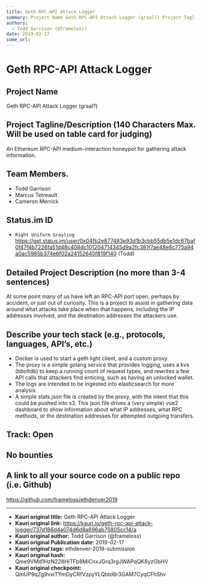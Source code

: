 ```yaml
---
title: Geth RPC-API Attack Logger
summary: Project Name Geth RPC-API Attack Logger (graal?) Project Tagline/Description (140 Characters Max. Will be used on table card for judging) An Ethereum RPC-API medium-interaction honeypot for gathering attack information. Team Members. Todd Garrison Marcus Tetreault Cameron Merrick Status.im ID Right Uniform Grayling https-//get.status.im/user/0x04fb2e877483e93d1b3cbb55db5e1dc67baf0f47f4b7226fa51d48c408dc101204714345d9a2fc381f7ae48e8c775a94a0ac5985b374e6f02a24152645f819f140 (Todd) Detailed Project
authors:
  - Todd Garrison (@frameloss)
date: 2019-02-17
some_url: 
---
```


# Geth RPC-API Attack Logger



## Project Name
Geth RPC-API Attack Logger (graal?)

## Project Tagline/Description (140 Characters Max. Will be used on table card for judging)
An Ethereum RPC-API medium-interaction honeypot for gathering attack information.

## Team Members.
* Todd Garrison
* Marcus Tetreault
* Cameron Merrick

## Status.im ID
* `Right Uniform Grayling` https://get.status.im/user/0x04fb2e877483e93d1b3cbb55db5e1dc67baf0f47f4b7226fa51d48c408dc101204714345d9a2fc381f7ae48e8c775a94a0ac5985b374e6f02a24152645f819f140 (Todd)

## Detailed Project Description (no more than 3-4 sentences)

At some point many of us have left an RPC-API port open, perhaps by accident, or just out of curiosity. This is a project to assist in gathering data around what attacks take place when that happens, including the IP addresses involved, and the destination addresses the attackers use. 

## Describe your tech stack (e.g., protocols, languages, API’s, etc.)

* Docker is used to start a geth light client, and a custom proxy.
* The proxy is a simple golang service that provides logging, uses a kvs (bboltdb) to keep a running count of request types, and rewrites a few API calls that attackers find enticing, such as having an unlocked wallet. 
* The logs are intended to be ingested into elasticsearch for more analysis.
* A simple stats.json file is created by the proxy, with the intent that this could be pushed into s3. This json file drives a (very simple) vue2 dashboard to show information about what IP addresses, what RPC methods, or the destination addresses for attempted outgoing transfers.

## Track: Open

## No bounties

## A link to all your source code on a public repo (i.e. Github)

https://github.com/frameloss/ethdenver2019









---

- **Kauri original title:** Geth RPC-API Attack Logger
- **Kauri original link:** https://kauri.io/geth-rpc-api-attack-logger/737d186d4a074d6d8a696ab75805cc14/a
- **Kauri original author:** Todd Garrison (@frameloss)
- **Kauri original Publication date:** 2019-02-17
- **Kauri original tags:** ethdenver-2019-submission
- **Kauri original hash:** Qme9VMd1HzN228HiTFb8MiCnxJGrq3rgJWAPqQK8yzGbHV
- **Kauri original checkpoint:** QmUP9qZg9vxiTYmDyCRfVzpyYLQbtd6r3GAM7CyqCFhShv



